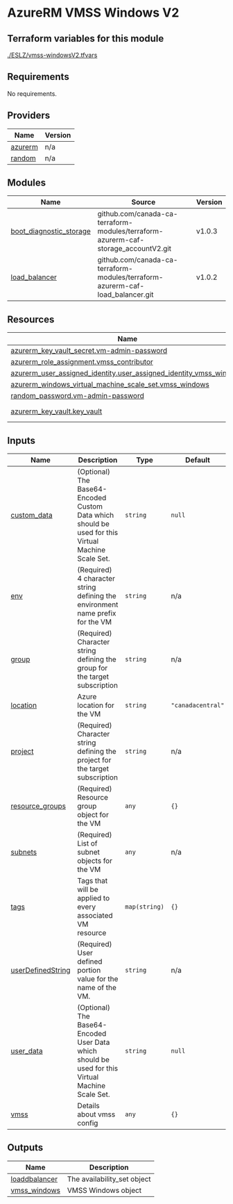 # AzureRM VMSS Windows V2

## Terraform variables for this module

[./ESLZ/vmss-windowsV2.tfvars](./ESLZ/vmss-windowsV2.tfvars)

<!-- BEGIN_TF_DOCS -->
## Requirements

No requirements.

## Providers

| Name | Version |
|------|---------|
| <a name="provider_azurerm"></a> [azurerm](#provider\_azurerm) | n/a |
| <a name="provider_random"></a> [random](#provider\_random) | n/a |

## Modules

| Name | Source | Version |
|------|--------|---------|
| <a name="module_boot_diagnostic_storage"></a> [boot\_diagnostic\_storage](#module\_boot\_diagnostic\_storage) | github.com/canada-ca-terraform-modules/terraform-azurerm-caf-storage_accountV2.git | v1.0.3 |
| <a name="module_load_balancer"></a> [load\_balancer](#module\_load\_balancer) | github.com/canada-ca-terraform-modules/terraform-azurerm-caf-load_balancer.git | v1.0.2 |

## Resources

| Name | Type |
|------|------|
| [azurerm_key_vault_secret.vm-admin-password](https://registry.terraform.io/providers/hashicorp/azurerm/latest/docs/resources/key_vault_secret) | resource |
| [azurerm_role_assignment.vmss_contributor](https://registry.terraform.io/providers/hashicorp/azurerm/latest/docs/resources/role_assignment) | resource |
| [azurerm_user_assigned_identity.user_assigned_identity_vmss_windows](https://registry.terraform.io/providers/hashicorp/azurerm/latest/docs/resources/user_assigned_identity) | resource |
| [azurerm_windows_virtual_machine_scale_set.vmss_windows](https://registry.terraform.io/providers/hashicorp/azurerm/latest/docs/resources/windows_virtual_machine_scale_set) | resource |
| [random_password.vm-admin-password](https://registry.terraform.io/providers/hashicorp/random/latest/docs/resources/password) | resource |
| [azurerm_key_vault.key_vault](https://registry.terraform.io/providers/hashicorp/azurerm/latest/docs/data-sources/key_vault) | data source |

## Inputs

| Name | Description | Type | Default | Required |
|------|-------------|------|---------|:--------:|
| <a name="input_custom_data"></a> [custom\_data](#input\_custom\_data) | (Optional) The Base64-Encoded Custom Data which should be used for this Virtual Machine Scale Set. | `string` | `null` | no |
| <a name="input_env"></a> [env](#input\_env) | (Required) 4 character string defining the environment name prefix for the VM | `string` | n/a | yes |
| <a name="input_group"></a> [group](#input\_group) | (Required) Character string defining the group for the target subscription | `string` | n/a | yes |
| <a name="input_location"></a> [location](#input\_location) | Azure location for the VM | `string` | `"canadacentral"` | no |
| <a name="input_project"></a> [project](#input\_project) | (Required) Character string defining the project for the target subscription | `string` | n/a | yes |
| <a name="input_resource_groups"></a> [resource\_groups](#input\_resource\_groups) | (Required) Resource group object for the VM | `any` | `{}` | no |
| <a name="input_subnets"></a> [subnets](#input\_subnets) | (Required) List of subnet objects for the VM | `any` | n/a | yes |
| <a name="input_tags"></a> [tags](#input\_tags) | Tags that will be applied to every associated VM resource | `map(string)` | `{}` | no |
| <a name="input_userDefinedString"></a> [userDefinedString](#input\_userDefinedString) | (Required) User defined portion value for the name of the VM. | `string` | n/a | yes |
| <a name="input_user_data"></a> [user\_data](#input\_user\_data) | (Optional) The Base64-Encoded User Data which should be used for this Virtual Machine Scale Set. | `string` | `null` | no |
| <a name="input_vmss"></a> [vmss](#input\_vmss) | Details about vmss config | `any` | `{}` | no |

## Outputs

| Name | Description |
|------|-------------|
| <a name="output_loaddbalancer"></a> [loaddbalancer](#output\_loaddbalancer) | The availability\_set object |
| <a name="output_vmss_windows"></a> [vmss\_windows](#output\_vmss\_windows) | VMSS Windows object |
<!-- END_TF_DOCS -->